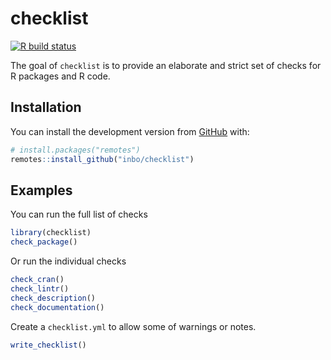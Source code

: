 
<!-- README.md is generated from README.Rmd. Please edit that file -->

# checklist

<!-- badges: start -->

[![R build
status](https://github.com/inbo/checklist/workflows/R-CMD-check/badge.svg)](https://github.com/inbo/checklist/actions)
<!-- badges: end -->

The goal of `checklist` is to provide an elaborate and strict set of
checks for R packages and R code.

## Installation

You can install the development version from
[GitHub](https://github.com/) with:

``` r
# install.packages("remotes")
remotes::install_github("inbo/checklist")
```

## Examples

You can run the full list of checks

``` r
library(checklist)
check_package()
```

Or run the individual checks

``` r
check_cran()
check_lintr()
check_description()
check_documentation()
```

Create a `checklist.yml` to allow some of warnings or notes.

``` r
write_checklist()
```
